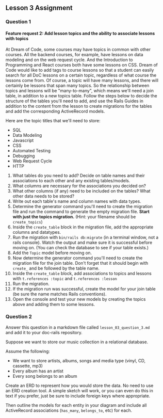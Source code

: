 ## Lesson 3 Assignment
### Question 1
#### Feature request 2: Add lesson topics and the ability to associate lessons with topics
At Dream of Code, some courses may have topics in common with other courses. All the backend courses, for example, have lessons on data modeling and on the web request cycle. And the Introduction to Programming and React courses both have some lessons on CSS. Dream of Code would like to add tags to course lessons so that a student can easily search for all DoC lessons on a certain topic, regardless of what course the lessons come from. Of course, a topic will have many lessons, and there will certainly be lessons that span many topics. So the relationship between topics and lessons will be "many-to-many", which means we'll need a join table, in addition to a new topics table. Follow the steps below to decide the structure of the tables you'll need to add, and use the Rails Guides in addition to the content from the lesson to create migrations for the tables and add the corresponding ActiveRecord models.

Here are the topic titles that we'll need to store:
- SQL
- Data Modeling
- Javascript
- CSS
- Automated Testing
- Debugging
- Web Request Cycle
- HTTP

1. What tables do you need to add? Decide on table names and their associations to each other and any existing tables/models.
2. What columns are necessary for the associations you decided on?
3. What other columns (if any) need to be included on the tables? What other data needs to be stored?
4. Write out each table's name and column names with data types.
5. Determine the generator command you'll need to create the migration file and run the command to generate the empty migration file. **Start with just the topics migration.** (Hint: your filename should be `create_topics`)
6. Inside the `create_table` block in the migration file, add the appropriate columns and datatypes.
7. Run the migration with `bin/rails db:migrate` (in a terminal window, not a rails console). Watch the output and make sure it is successful before moving on. (You can check the database to see if your table exists.)
8. Add the `Topic` model before moving on.
9. Now determine the generator command you'll need to create the migration file for the join table. Don't forget that it should begin with `create_` and be followed by the table name.
10. Inside the `create_table` block, add associations to topics and lessons with `t.references :topic` and `t.references :lesson`
11. Run the migration.
12. If the migration run was successful, create the model for your join table (be sure the name matches Rails conventions).
13. Open the console and test your new models by creating the topics above and adding them to some lessons.

### Question 2
Answer this question in a markdown file called `lesson_03_question_3.md` and add it to your doc-rails repository.

Suppose we want to store our music collection in a relational database. 

Assume the following:
- We want to store artists, albums, songs and media type (vinyl, CD, cassette, mp3)
- Every album has an artist
- Every song belongs to an album

Create an ERD to represent how you would store the data. No need to use an ERD creation tool. A simple sketch will work, or you can even do this in text if you prefer, just be sure to include foreign keys where appropriate.

Then outline the models for each entity in your diagram and include all ActiveRecord associations (`has_many`, `belongs_to`, etc) for each.

